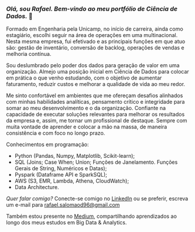 ### *Olá, sou Rafael. Bem-vindo ao meu portfólio de Ciência de Dados.* 👋

Formado em Engenharia pela Unicamp, no início de carreira, ainda como estagiário, escolhi seguir na área de operações em uma multinacional. Nesta mesma empresa, fui efetivado e as principais funções em que atuo são: gestão de inventário, conversão de backlog, operações de vendas e melhoria contínua.

Sou deslumbrado pelo poder dos dados para geração de valor em uma organização. Almejo uma posição inicial em Ciência de Dados para colocar em prática o que venho estudando, com o objetivo de aumentar faturamento, reduzir custos e melhorar a qualidade de vida ao meu redor.

Me sinto confortável em ambientes que me ofereçam desafios alinhados com minhas habilidades analíticas, pensamento crítico e integridade para somar ao meu desenvolvimento e o da organização. Confiante na capacidade de executar soluções relevantes para melhorar os resultados da empresa e, assim, me tornar um profissional de destaque. Sempre com muita vontade de aprender e colocar a mão na massa, de maneira consistência e com foco no longo prazo.

Conhecimentos em programação: 
- Python (Pandas, Numpy, Matplotlib, Scikit-learn);
- SQL (Joins; Case When; Union; Funções de Janelamento. Funções Gerais de String, Numéricos e Datas);
- Pyspark (Dataframe API e SparkSQL);
- AWS (S3, EMR, Lambda, Athena, CloudWatch);
- Data Architecture.

*Quer falar comigo?* 
Conecte-se comigo no [LinkedIn](https://www.linkedin.com/in/rafaelsdomingos/) ou se preferir, escreva um e-mail para rafael.salomaod96@gmail.com 

Também estou presente no [Medium](https://medium.com/@rafael.salomaod), compartilhando aprendizados ao longo dos meus estudos em Big Data & Analytics.
